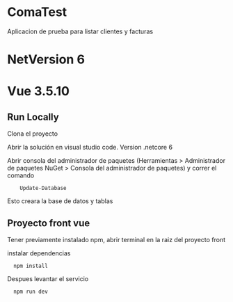 
# ComaTest

Aplicacion de prueba para listar clientes y facturas

# NetVersion 6
# Vue 3.5.10
## Run Locally

Clona el proyecto

Abrir la solución en visual studio code. Version .netcore 6

Abrir consola del administrador de paquetes (Herramientas > Administrador de paquetes NuGet > Consola del administrador de paquetes) y correr el comando

```
    Update-Database
```
Esto creara la base de datos y tablas

## Proyecto front vue

Tener previamente instalado npm, abrir terminal en la raiz del proyecto front

instalar dependencias

```
  npm install 
```
Despues levantar el servicio
```
  npm run dev 
```


